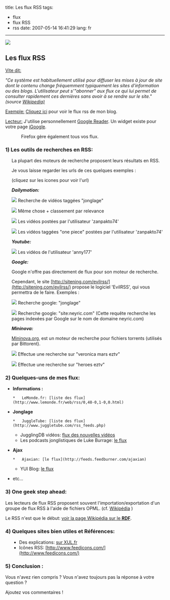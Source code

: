 title: Les flux RSS
tags:
  - flux
  - flux RSS
  - rss
date: 2007-05-14 16:41:29
lang: fr
---

![](http://upload.wikimedia.org/wikipedia/commons/thumb/4/43/Feed-icon.svg/128px-Feed-icon.svg.png)

## Les flux RSS

<u>Vite dit:</u>

_"Ce système est habituellement utilisé pour diffuser les mises à jour de site dont le contenu change fréquemment typiquement les sites d'information ou des blogs. L'utilisateur peut s'"abonner" aux flux ce qui lui permet de consulter rapidement ces dernières sans avoir à se rendre sur le site." (source [Wikipedia)](http://fr.wikipedia.org/wiki/Really_Simple_Syndication)_

<u>Exemple:</u> [Cliquez ici](/rss) pour voir le flux rss de mon blog.

<u>Lecteur:</u> J'utilise personnellement [Google Reader](http://www.google.fr/reader/view/). Un widget existe pour votre page [iGoogle](http://www.google.fr/ig).

<span style="margin-left: 50px">Firefox gère également tous vos flux.</span>

### 1) Les outils de recherches en RSS:

<div style="margin-left: 20px">

La plupart des moteurs de recherche proposent leurs résultats en RSS.

Je vous laisse regarder les urls de ces quelques exemples :

(cliquez sur les icones pour voir l'url)

_**Dailymotion:**_

[![](/images/feed-icon-12x12.png)](http://www.dailymotion.com/rss/search/jonglage) Recherche de vidéos taggées "jonglage"

[![](/images/feed-icon-12x12.png)](http://www.dailymotion.com/rss/relevance/search/jonglage) Même chose + classement par relevance

[![](/images/feed-icon-12x12.png)](http://www.dailymotion.com/rss/zanpakto74) Les vidéos postées par l'utilisateur 'zanpakto74'

[![](/images/feed-icon-12x12.png)](http://www.dailymotion.com/rss/zanpakto74/one+piece) Les vidéos taggées "one piece" postées par l'utilisateur 'zanpakto74'

_**Youtube:**_

[![](/images/feed-icon-12x12.png)](http://www.youtube.com/rss/user/anny177/videos.rss) Les vidéos de l'utilisateur 'anny177'

_**Google:**_

Google n'offre pas directement de flux pour son moteur de recherche.

Cependant, le site [http://sitening.com/evilrss/](http://sitening.com/evilrss/) propose le logiciel 'EvilRSS',
 qui vous permettra de le faire. Exemples :

[![](/images/feed-icon-12x12.png)](http://sitening.com/evilrss/rss/?q=jonglage&amp;num=20&amp;btnsubmit=Submit) Recherche google: "jonglage"

[![](/images/feed-icon-12x12.png)](http://sitening.com/evilrss/rss/?q=site%3Aneyric.com&amp;num=20&amp;btnsubmit=Submit) Recherche google: "site:neyric.com" 
 (Cette requête recherche les pages indexées par Google sur le nom de domaine neyric.com)

_**Mininova:**_

[Mininova.org](http://www.mininova.org/), est un moteur de recherche pour fichiers torrents (utilisés par Bittorent).

[![](/images/feed-icon-12x12.png)](http://www.mininova.org/rss/veronica+mars+eztv) Effectue une recherche sur "veronica mars eztv"

[![](/images/feed-icon-12x12.png)](http://www.mininova.org/search/?search=heroes+eztv) Effectue une recherche sur "heroes eztv"

</div>

### 2) Quelques-uns de mes flux: 

*   **Informations :**

        *   LeMonde.fr: [liste des flux](http://www.lemonde.fr/web/rss/0,48-0,1-0,0.html)
*   **Jonglage**

        *   JuggleTube: [liste des flux](http://www.juggletube.com/rss_feeds.php)
    *   JugglingDB vidéos: [flux des nouvelles vidéos](http://www.jugglingdb.com/videos/rss.php)
    *   Les podcasts jonglistiques de Luke Burrage: [le flux](http://www.lukeburrage.com/audio/jugglingpodcast.rss.xml)
*   **Ajax**

        *   Ajaxian: [le flux](http://feeds.feedburner.com/ajaxian)
    *   YUI Blog: [le flux](http://feeds.yuiblog.com/YahooUserInterfaceBlog)
*   etc...

### 3) One geek step ahead:

Les lecteurs de flux RSS proposent souvent l'importation/exportation d'un groupe de flux RSS à l'aide de fichiers OPML. (cf. [Wikipédia](http://en.wikipedia.org/wiki/OPML) )

Le RSS n'est que le début: [voir la page Wikipédia sur le **RDF**](http://fr.wikipedia.org/wiki/Resource_Description_Framework).

### 4) Quelques sites bien utiles et Références:

<div style="margin-left: 20px">

*   Des explications: [sur XUL.fr](http://www.xul.fr/xml-rss.html)
*   Icônes RSS: [http://www.feedicons.com/](http://www.feedicons.com/)

</div>

### 5) Conclusion :

Vous n'avez rien compris ? Vous n'avez toujours pas la réponse à  votre question ?

Ajoutez vos commentaires !